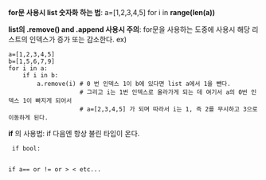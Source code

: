 __for문 사용시 list 숫자화 하는 법__: a=[1,2,3,4,5] for i in **range(len(a))** 

__list의 .remove() and .append 사용시 주의__: for문을 사용하는 도중에 사용시 해당 리스트의 인덱스가 증가 또는 감소한다.
ex)
```
a=[1,2,3,4,5]
b=[1,5,6,7,9]
for i in a:
    if i in b:
        a.remove(i) # 0 번 인덱스 1이 b에 있다면 list a에서 1을 뺀다.
                    # 그리고 i는 1번 인덱스로 올라가게 되는 데 여기서 a의 0번 인덱스 1이 빠지게 되어서
                    # a=[2,3,4,5] 가 되며 따라서 i는 1, 즉 2를 무시하고 3으로 이동하게 된다.
```


__if__ 의 사용법: if 다음엔 항상 불린 타입이 온다.
```
 if bool:


if a== or != or > < etc... 
```